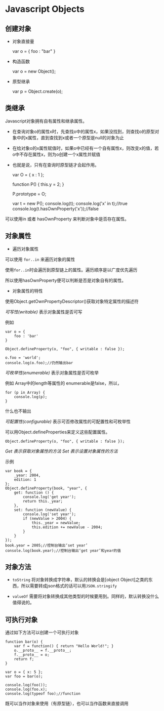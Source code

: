 # Javascript Objects

## 创建对象

* 对象直接量


	var  o = {
	    foo : "bar"
	}


* 构造函数

	var o = new Object();


* 原型继承


	var p = Object.create(o);


## 类继承


Javascript对象拥有自有属性和继承属性。

 * 在查询对象o的属性x时，先查找o中的属性x，如果没找到，则查找o的原型对象中的x属性，直到查找到x或者一个原型是null的对象为止

 * 在给对象o的x属性赋值时，如果o中已经有一个自有属性x，则改变x的值，若o中不存在属性x，则为o创建一个x属性并赋值

 * 也就是说，只有在查询时原型链才会起作用。


	var O = {
		x : 1
	};

	function P() {
		this.y = 2;
	}

	P.prototype = O;

	var t = new P();
	console.log(t);
	console.log('x' in t);//true
	console.log(t.hasOwnProperty('x'));//false


可以使用in 或者 hasOwnProperty 来判断对象中是否存在属性。

## 对象属性

* 遍历对象属性

可以使用 `for..in` 来遍历对象的属性

使用`for..in`时会遍历到原型链上的属性。遍历顺序是以广度优先遍历

所以使用hasOwnProperty便可以判断是否是对象自有的属性。

 * 对象属性的特性

使用Object.getOwnPropertyDescriptor()获取对象特定属性的描述符

*可写性(writable)* 表示对象属性是否可写

例如


	var o = {
		foo	: 'bar'
	}

	Object.defineProperty(o, "foo", { writable : false });

	o.foo = 'world';
	console.log(o.foo);//仍然输出bar


*可枚举性(enumerable)* 表示对象属性是否可枚举

例如
Array中的length等属性的 enumerable是false，所以，

	
	for (p in Array) {
		console.log(p);
	}
	
什么也不输出

*可配置性(configurable)* 表示可否修改属性的可配置性和可枚举性

可以用Object.defineProperties来定义这些配置属性。


	Object.defineProperty(o, "foo", { writable : false });

*Get 表示获取对象属性的方法*
*Set 表示设置对象属性的方法*

示例


	var book = {
		_year: 2004,
		edition: 1
	};
	Object.defineProperty(book, "year", {
		get: function () {
			console.log('get year');
			return this._year;
		},
		set: function (newValue) {
			console.log('set year');
			if (newValue > 2004) {
				this._year = newValue;
				this.edition += newValue - 2004;
			}
		}
	});
	book.year = 2005;//控制台输出‘set year’
	console.log(book.year);//控制台输出‘get year’和year的值



## 对象方法

* `toString` 将对象转换成字符串，默认的转换会是[object Object]之类的东西，所以需要转成json格式的话可以用`JSON.stringify`

* `valueOf` 需要将对象转换成其他类型的时候要用到。同样的，默认转换没什么值得说的。

## 可执行对象

通过如下方法可以创建一个可执行对象


	function bar(o) {
	    var f = function() { return "Hello World!"; }
	    o.__proto__ = f.__proto__;
	    f.__proto__ = o;
	    return f;
	}

	var o = { x: 5 };
	var foo = bar(o);

	console.log(foo());
	console.log(foo.x);
	console.log(typeof foo);//function


既可以当作对象来使用（有原型链），也可以当作函数来直接调用